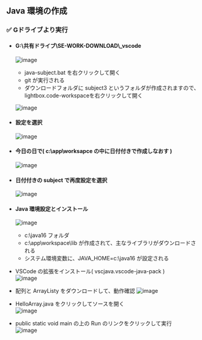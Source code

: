 ## Java 環境の作成

### ✅ Gドライブより実行
- #### G:\共有ドライブ\SE-WORK-DOWNLOAD\\_vscode

  ![image](https://github.com/winofsql/subject-230510/assets/1501327/203703e7-cd97-4662-b410-554433af4246)

  - java-subject.bat を右クリックして開く 
  - git が実行される
  - ダウンロードフォルダに subject3 というフォルダが作成されますので、lightbox.code-workspaceを右クリックして開く

  ![image](https://github.com/winofsql/subject-230510/assets/1501327/b9f1ac02-c80b-47ca-9ca0-6211dc9adcc2)
  
- #### 設定を選択
  
  ![image](https://github.com/winofsql/subject-230510/assets/1501327/d7eddf70-bfab-4bec-93a7-54e3d34803da)

- #### 今日の日で( c:\app\worksapce の中に日付付きで作成しなおす )

  ![image](https://github.com/winofsql/subject-230510/assets/1501327/62575582-a438-4236-9d8e-df5633d97955)
- #### 日付付きの subject で再度設定を選択

  ![image](https://github.com/winofsql/subject-230510/assets/1501327/8d9dfc90-756b-4bb6-8302-a88bc6fd5a82)

- #### Java 環境設定とインストール

  ![image](https://github.com/winofsql/subject-230510/assets/1501327/9cb16342-ccad-48bd-82e7-f8b88dffdcf0)
  
  - c:\java16 フォルダ
  - c:\app\workspace\lib が作成されて、主なライブラリがダウンロードされる
  - システム環境変数に、JAVA_HOME=c:\java16 が設定される
- VSCode の拡張をインストール( vscjava.vscode-java-pack )\
  ![image](https://github.com/winofsql/subject-230510/assets/1501327/12d53bce-3b18-4c5a-be8d-f93b1241b3ad)
- 配列と ArrayListy をダウンロードして、動作確認
  ![image](https://github.com/winofsql/subject-230510/assets/1501327/f111df90-bde5-4686-9754-860954b0f710)
- HelloArray.java をクリックしてソースを開く\
  ![image](https://github.com/winofsql/subject-230510/assets/1501327/42a06abd-cb01-44d4-a8a8-6827ea116561)
- public static void main の上の Run のリンクをクリックして実行\
  ![image](https://github.com/winofsql/subject-230510/assets/1501327/3f3c2b42-6033-4749-b427-76d688ece23e)

